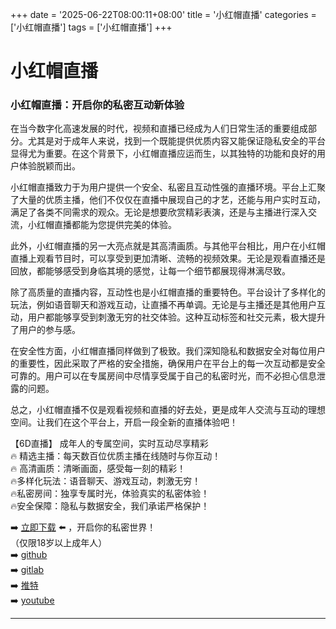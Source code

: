 +++
date = '2025-06-22T08:00:11+08:00'
title = '小红帽直播'
categories = ['小红帽直播']
tags = ['小红帽直播']
+++

# 小红帽直播

### 小红帽直播：开启你的私密互动新体验

在当今数字化高速发展的时代，视频和直播已经成为人们日常生活的重要组成部分。尤其是对于成年人来说，找到一个既能提供优质内容又能保证隐私安全的平台显得尤为重要。在这个背景下，小红帽直播应运而生，以其独特的功能和良好的用户体验脱颖而出。

小红帽直播致力于为用户提供一个安全、私密且互动性强的直播环境。平台上汇聚了大量的优质主播，他们不仅仅在直播中展现自己的才艺，还能与用户实时互动，满足了各类不同需求的观众。无论是想要欣赏精彩表演，还是与主播进行深入交流，小红帽直播都能为您提供完美的体验。

此外，小红帽直播的另一大亮点就是其高清画质。与其他平台相比，用户在小红帽直播上观看节目时，可以享受到更加清晰、流畅的视频效果。无论是观看直播还是回放，都能够感受到身临其境的感觉，让每一个细节都展现得淋漓尽致。

除了高质量的直播内容，互动性也是小红帽直播的重要特色。平台设计了多样化的玩法，例如语音聊天和游戏互动，让直播不再单调。无论是与主播还是其他用户互动，用户都能够享受到刺激无穷的社交体验。这种互动标签和社交元素，极大提升了用户的参与感。

在安全性方面，小红帽直播同样做到了极致。我们深知隐私和数据安全对每位用户的重要性，因此采取了严格的安全措施，确保用户在平台上的每一次互动都是安全可靠的。用户可以在专属房间中尽情享受属于自己的私密时光，而不必担心信息泄露的问题。

总之，小红帽直播不仅是观看视频和直播的好去处，更是成年人交流与互动的理想空间。让我们在这个平台上，开启一段全新的直播体验吧！

【6D直播】
成年人的专属空间，实时互动尽享精彩  
🔥 精选主播：每天数百位优质主播在线随时与你互动！  
🔥 高清画质：清晰画面，感受每一刻的精彩！  
🔥多样化玩法：语音聊天、游戏互动，刺激无穷！  
🔥私密房间：独享专属时光，体验真实的私密体验！  
🔥安全保障：隐私与数据安全，我们承诺严格保护！

➡️ [立即下载](https://down123.s3.ap-east-1.amazonaws.com/down/down.html?channelCode=blog) ⬅️ ，开启你的私密世界！  
（仅限18岁以上成年人）  
➡️ [github](https://aldult-live.github.io/)  
➡️ [gitlab](https://seo-09598d.gitlab.io/)  
➡️ [推特](https://x.com/wegame33)  
➡️ [youtube](https://www.youtube.com/@6Dlive)  

---
